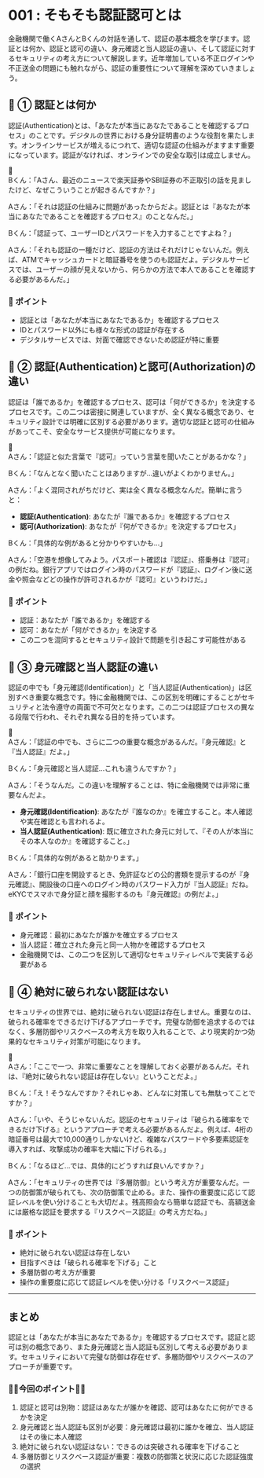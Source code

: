 # 001 : そもそも認証認可とは

金融機関で働くAさんとBくんの対話を通して、認証の基本概念を学びます。認証とは何か、認証と認可の違い、身元確認と当人認証の違い、そして認証に対するセキュリティの考え方について解説します。近年増加している不正ログインや不正送金の問題にも触れながら、認証の重要性について理解を深めていきましょう。

## 📝 ① 認証とは何か
認証(Authentication)とは、「あなたが本当にあなたであることを確認するプロセス」のことです。デジタルの世界における身分証明書のような役割を果たします。オンラインサービスが増えるにつれて、適切な認証の仕組みがますます重要になっています。認証がなければ、オンラインでの安全な取引は成立しません。

💬   
Bくん：「Aさん、最近のニュースで楽天証券やSBI証券の不正取引の話を見ましたけど、なぜこういうことが起きるんですか？」

Aさん：「それは認証の仕組みに問題があったからだよ。認証とは『あなたが本当にあなたであることを確認するプロセス』のことなんだ。」

Bくん：「認証って、ユーザーIDとパスワードを入力することですよね？」

Aさん：「それも認証の一種だけど、認証の方法はそれだけじゃないんだ。例えば、ATMでキャッシュカードと暗証番号を使うのも認証だよ。デジタルサービスでは、ユーザーの顔が見えないから、何らかの方法で本人であることを確認する必要があるんだ。」

### 📌 ポイント
- 認証とは「あなたが本当にあなたであるか」を確認するプロセス
- IDとパスワード以外にも様々な形式の認証が存在する
- デジタルサービスでは、対面で確認できないため認証が特に重要

## 📝 ② 認証(Authentication)と認可(Authorization)の違い
認証は「誰であるか」を確認するプロセス、認可は「何ができるか」を決定するプロセスです。この二つは密接に関連していますが、全く異なる概念であり、セキュリティ設計では明確に区別する必要があります。適切な認証と認可の仕組みがあってこそ、安全なサービス提供が可能になります。

💬   
Aさん：「認証と似た言葉で『認可』っていう言葉を聞いたことがあるかな？」

Bくん：「なんとなく聞いたことはありますが...違いがよくわかりません。」

Aさん：「よく混同されがちだけど、実は全く異なる概念なんだ。簡単に言うと：

- **認証(Authentication)**: あなたが『誰であるか』を確認するプロセス
- **認可(Authorization)**: あなたが『何ができるか』を決定するプロセス」

Bくん：「具体的な例があると分かりやすいかも...」

Aさん：「空港を想像してみよう。パスポート確認は『認証』、搭乗券は『認可』の例だね。銀行アプリではログイン時のパスワードが『認証』、ログイン後に送金や照会などどの操作が許可されるかが『認可』というわけだ。」

### 📌 ポイント
- 認証：あなたが「誰であるか」を確認する
- 認可：あなたが「何ができるか」を決定する
- この二つを混同するとセキュリティ設計で問題を引き起こす可能性がある

## 📝 ③ 身元確認と当人認証の違い
認証の中でも「身元確認(Identification)」と「当人認証(Authentication)」は区別すべき重要な概念です。特に金融機関では、この区別を明確にすることがセキュリティと法令遵守の両面で不可欠となります。この二つは認証プロセスの異なる段階で行われ、それぞれ異なる目的を持っています。

💬   
Aさん：「認証の中でも、さらに二つの重要な概念があるんだ。『身元確認』と『当人認証』だよ。」

Bくん：「身元確認と当人認証...これも違うんですか？」

Aさん：「そうなんだ。この違いを理解することは、特に金融機関では非常に重要なんだよ。
- **身元確認(Identification)**: あなたが『誰なのか』を確立すること。本人確認や実在確認とも言われるよ。
- **当人認証(Authentication)**: 既に確立された身元に対して、『その人が本当にその本人なのか』を確認すること。」

Bくん：「具体的な例があると助かります。」

Aさん：「銀行口座を開設するとき、免許証などの公的書類を提示するのが『身元確認』、開設後の口座へのログイン時のパスワード入力が『当人認証』だね。eKYCでスマホで身分証と顔を撮影するのも『身元確認』の例だよ。」

### 📌 ポイント
- 身元確認：最初にあなたが誰かを確立するプロセス
- 当人認証：確立された身元と同一人物かを確認するプロセス
- 金融機関では、この二つを区別して適切なセキュリティレベルで実装する必要がある

## 📝 ④ 絶対に破られない認証はない
セキュリティの世界では、絶対に破られない認証は存在しません。重要なのは、破られる確率をできるだけ下げるアプローチです。完璧な防御を追求するのではなく、多層防御やリスクベースの考え方を取り入れることで、より現実的かつ効果的なセキュリティ対策が可能になります。

💬   
Aさん：「ここで一つ、非常に重要なことを理解しておく必要があるんだ。それは、『絶対に破られない認証は存在しない』ということだよ。」

Bくん：「え！そうなんですか？それじゃあ、どんなに対策しても無駄ってことですか？」

Aさん：「いや、そうじゃないんだ。認証のセキュリティは『破られる確率をできるだけ下げる』というアプローチで考える必要があるんだよ。例えば、4桁の暗証番号は最大で10,000通りしかないけど、複雑なパスワードや多要素認証を導入すれば、攻撃成功の確率を大幅に下げられる。」

Bくん：「なるほど...では、具体的にどうすれば良いんですか？」

Aさん：「セキュリティの世界では『多層防御』という考え方が重要なんだ。一つの防御策が破られても、次の防御策で止める。また、操作の重要度に応じて認証レベルを使い分けることも大切だよ。残高照会なら簡単な認証でも、高額送金には厳格な認証を要求する『リスクベース認証』の考え方だね。」

### 📌 ポイント
- 絶対に破られない認証は存在しない
- 目指すべきは「破られる確率を下げる」こと
- 多層防御の考え方が重要
- 操作の重要度に応じて認証レベルを使い分ける「リスクベース認証」


------------------------------------------------------------------------------------------

## まとめ
認証とは「あなたが本当にあなたであるか」を確認するプロセスです。認証と認可は別の概念であり、また身元確認と当人認証も区別して考える必要があります。セキュリティにおいて完璧な防御は存在せず、多層防御やリスクベースのアプローチが重要です。

### 📌📌今回のポイント📌📌
1. 認証と認可は別物：認証はあなたが誰かを確認、認可はあなたに何ができるかを決定
2. 身元確認と当人認証も区別が必要：身元確認は最初に誰かを確立、当人認証はその後に本人確認
3. 絶対に破られない認証はない：できるのは突破される確率を下げること
4. 多層防御とリスクベース認証が重要：複数の防御策と状況に応じた認証強度の選択
